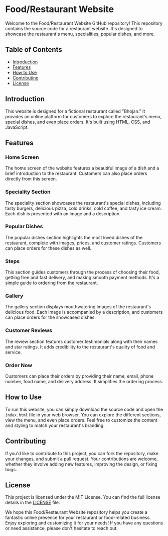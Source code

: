 # <b>Food/Restaurant Website</b>

Welcome to the Food/Restaurant Website GitHub repository! This repository contains the source code for a restaurant website. It's designed to showcase the restaurant's menu, specialities, popular dishes, and more.

## Table of Contents
- [Introduction](#introduction)
- [Features](#features)
- [How to Use](#how-to-use)
- [Contributing](#contributing)
- [License](#license)

## Introduction

This website is designed for a fictional restaurant called "Bhojan." It provides an online platform for customers to explore the restaurant's menu, special dishes, and even place orders. It's built using HTML, CSS, and JavaScript.

## Features

### Home Screen
The home screen of the website features a beautiful image of a dish and a brief introduction to the restaurant. Customers can also place orders directly from this screen.

### Speciality Section
The speciality section showcases the restaurant's special dishes, including tasty burgers, delicious pizza, cold drinks, cold coffee, and tasty ice cream. Each dish is presented with an image and a description.

### Popular Dishes
The popular dishes section highlights the most loved dishes of the restaurant, complete with images, prices, and customer ratings. Customers can place orders for these dishes as well.

### Steps
This section guides customers through the process of choosing their food, getting free and fast delivery, and making smooth payment methods. It's a simple guide to ordering from the restaurant.

### Gallery
The gallery section displays mouthwatering images of the restaurant's delicious food. Each image is accompanied by a description, and customers can place orders for the showcased dishes.

### Customer Reviews
The review section features customer testimonials along with their names and star ratings. It adds credibility to the restaurant's quality of food and service.

### Order Now
Customers can place their orders by providing their name, email, phone number, food name, and delivery address. It simplifies the ordering process.

## How to Use

To run this website, you can simply download the source code and open the `index.html` file in your web browser. You can explore the different sections, view the menu, and even place orders. Feel free to customize the content and styling to match your restaurant's branding.

## Contributing

If you'd like to contribute to this project, you can fork the repository, make your changes, and submit a pull request. Your contributions are welcome, whether they involve adding new features, improving the design, or fixing bugs.

## License

This project is licensed under the MIT License. You can find the full license details in the [LICENSE](LICENSE) file.

We hope this Food/Restaurant Website repository helps you create a fantastic online presence for your restaurant or food-related business. Enjoy exploring and customizing it for your needs! If you have any questions or need assistance, please don't hesitate to reach out.
